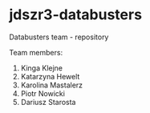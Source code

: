 # jdszr3-databusters
Databusters team - repository

Team members:
1. Kinga Klejne
2. Katarzyna Hewelt
3. Karolina Mastalerz
4. Piotr Nowicki
5. Dariusz Starosta
